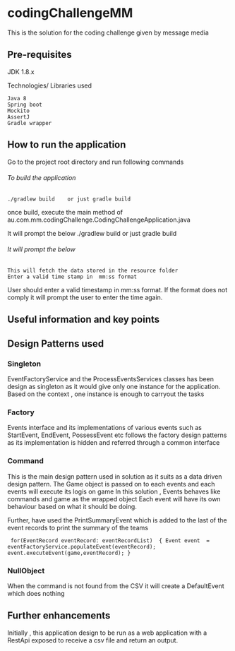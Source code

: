 # codingChallengeMM
This is the solution for the coding challenge given by message media


## Pre-requisites

JDK 1.8.x 

Technologies/ Libraries used

    Java 8
    Spring boot
    Mockito
    AssertJ
    Gradle wrapper 
    
## How to run the application 

Go to the project root directory and run following commands
###### To build the application
    ./gradlew build    or just gradle build
    
once build, execute the main method of 
au.com.mm.codingChallenge.CodingChallengeApplication.java  

It will prompt the below
./gradlew build    or just gradle build
###### It will prompt the below
    This will fetch the data stored in the resource folder
    Enter a valid time stamp in  mm:ss format

User should enter a valid timestamp in mm:ss format. If the format does not comply it will prompt 
the user to enter the time again.

## Useful information and key points

## Design Patterns used 
### Singleton 
EventFactoryService and the ProcessEventsServices classes has been design as singleton as it would give only 
one instance for the application. Based on the context , one instance is enough to carryout the tasks
### Factory 
Events interface and its implementations of various events such as StartEvent, EndEvent, PossessEvent etc follows 
the factory design patterns as its implementation is hidden and referred through a common interface 
### Command 
This is the main design pattern used in solution as it suits as a data driven design pattern.
The Game object is passed on to each events and each events will execute its logis 
on game 
In this solution , Events behaves like commands and game as the wrapped object
Each event will have its own behaviour based on what it should be doing.

Further, have used the PrintSummaryEvent which is added to the last of the event records 
to print the summary of the teams

``
  for(EventRecord eventRecord: eventRecordList) 
  {
            Event event  = eventFactoryService.populateEvent(eventRecord);
            event.executeEvent(game,eventRecord);
   }``


### NullObject 
When the command is not found from the CSV it will create a DefaultEvent which does nothing


## Further enhancements 
Initially , this application design to be run as a web application with a RestApi 
exposed to receive a csv file and return an output.
 